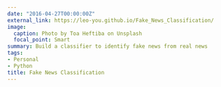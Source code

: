 ```yaml
---
date: "2016-04-27T00:00:00Z"
external_link: https://leo-you.github.io/Fake_News_Classification/
image:
  caption: Photo by Toa Heftiba on Unsplash
  focal_point: Smart
summary: Build a classifier to identify fake news from real news
tags:
- Personal
- Python
title: Fake News Classification
---
```

